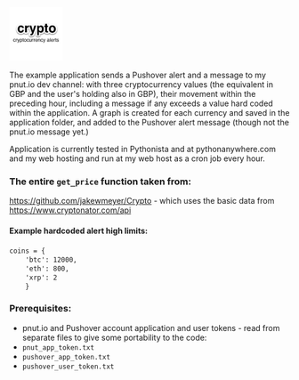 <img src="crypto_pushover_icon.jpg" width="96" alt="crypto Cryptocurrency alerts.">

The example application sends a Pushover alert and a message to my pnut.io dev channel: with three cryptocurrency values (the equivalent in GBP and the user's holding also in GBP), their movement within the preceding hour, including a message if any exceeds a value hard coded within the application. A graph is created for each currency and saved in the application folder, and added to the Pushover alert message (though not the pnut.io message yet.)

Application is currently tested in Pythonista and at pythonanywhere.com and my web hosting and run at my web host as a cron job every hour.

### The entire `get_price` function taken from:
https://github.com/jakewmeyer/Crypto - which uses the basic data from https://www.cryptonator.com/api

#### Example hardcoded alert high limits:
```
coins = {
	'btc': 12000,
	'eth': 800,
	'xrp': 2
	}
```

### Prerequisites:
* pnut.io and Pushover account application and user tokens - read from separate files to give some portability to the code:
* `pnut_app_token.txt`
* `pushover_app_token.txt`
* `pushover_user_token.txt`